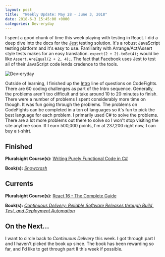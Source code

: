 ```yaml
---
layout: post
title:  "Weekly Update: May 28 - June 3, 2018"
date: 2018-6-3 15:45:00 +0000
categories: Dev-eryday
---
```


I spent a good chunk of time this week playing with testing in React. I did a deep dive into the docs for the [Jest][je] testing solution. It's a robust JavaScript testing platform and it's easy to use. Familiarity with Arrange/Act/Assert style tests makes for an easy translation. `expect(2 + 2).toBe(4);` would be like `Assert.AreEqual(2 + 2, 4);`. The fact that Facebook uses Jest to test all of their JavaScript code lends credence to the tools.

![Dev-eryday](https://farm2.staticflickr.com/1750/41820764474_9f58e40279.jpg)

Outside of learning, I finished up the [Intro][cfi] line of questions on CodeFights. There are 60 coding challenges as part of the Intro sequence. Generally, the problems aren't too difficult and take around 10 to 20 minutes to finish. There were a number of problems I spent considerably more time on though. It was fun going through the problems. The problems on CodeFights can be completed in a ton of languages so it's fun to pick the best language for each problem. I primarily used C# to solve the problems. There are a lot more problems out there to solve so I won't stop visiting the site anytime soon. If I earn 500,000 points, I'm at 237,200 right now, I can buy a t-shirt.

## Finished

**Pluralsight Course(s):** [Writing Purely Functional Code in C#][fun]

**Book(s):** *[Snowcrash][snow]*

## Currents

**Pluralsight Course(s):** [React 16 - The Complete Guide][re]

**Book(s):** *[Continuous Delivery: Reliable Software Releases through Build, Test, and Deployment Automation][cd]*

## On the Next...

I want to circle back to *Continuous Delivery* this week. I got through part I and I haven't picked the book up since. The book has been rewarding so far, and I'd like to get through part II this week if possible.

[re]: https://www.udemy.com/react-the-complete-guide-incl-redux/
[cd]: https://www.amazon.com/Continuous-Delivery-Deployment-Automation-Addison-Wesley/dp/0321601912
[code]: https://www.amazon.com/Code-Language-Computer-Developer-Practices-ebook/dp/B00JDMPOK2/
[jss]: https://app.pluralsight.com/library/courses/play-by-play-javascript-security/table-of-contents
[vsts]: https://app.pluralsight.com/library/courses/getting-started-visual-studio-team-services-2018/table-of-contents
[son]: https://sonarwhal.com/
[owa]: https://www.owasp.org/index.php/Category:OWASP_Top_Ten_Project
[oid]: https://github.com/IdentityModel/oidc-client-js
[cf]: https://codefights.com/
[snow]: https://www.amazon.com/Snow-Crash-Novel-Neal-Stephenson-ebook/dp/B000FBJCJE/
[vsc]: https://app.pluralsight.com/library/courses/play-by-play-visual-studio-code-can-do-that/table-of-contents
[vscode]: https://code.visualstudio.com/
[fb]: https://firebase.google.com/
[az]: https://azure.microsoft.com/en-us/
[team]: https://www.visualstudio.com/team-services/
[auth]: https://firebase.google.com/products/auth/
[lps]: https://leetcode.com/problems/longest-palindromic-substring/description/
[rc]: https://app.pluralsight.com/library/courses/aspdotnet-core-react-building-website/exercise-files
[fun]: https://app.pluralsight.com/library/courses/writing-purely-functional-code-csharp/table-of-contents
[je]: https://facebook.github.io/jest/
[cfi]: https://codefights.com/arcade/intro